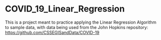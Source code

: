 # COVID_19_Linear_Regression

This is a project meant to practice applying the Linear Regression Algorithm to sample data, with data being used from the John Hopkins repository: https://github.com/CSSEGISandData/COVID-19
